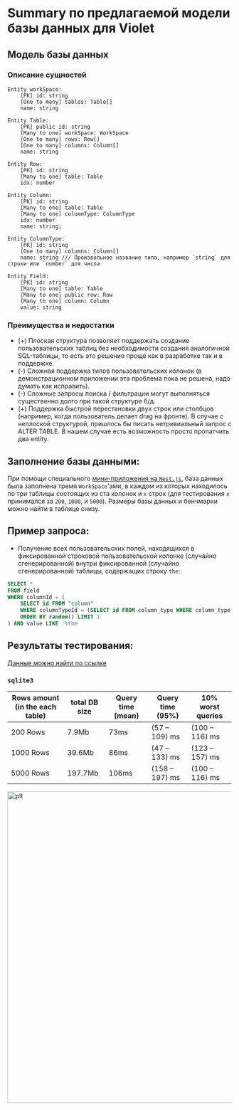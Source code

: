 # Summary по предлагаемой модели базы данных для Violet

## Модель базы данных

### Описание сущностей
```
Entity workSpace:
    [PK] id: string
    [One to many] tables: Table[]
    name: string
    
Entity Table:
    [PK] public id: string
    [Many to one] workSpace: WorkSpace
    [One to many] rows: Row[]
    [One to many] columns: Column[]
    name: string
    
Entity Row:
    [PK] id: string
    [Many to one] table: Table
    idx: number

Entity Column:
    [PK] id: string
    [Many to one] table: Table
    [Many to one] columnType: ColumnType
    idx: number
    name: string;

Entity ColumnType:
    [PK] id: string
    [One to many] columns: Column[]
    name: string /// Произвольное название типа, например `string` для строки или `number` для числа

Entity Field:
    [PK] id: string
    [Many to one] table: Table
    [Many to one] public row: Row
    [Many to one] column: Column
    value: string
```

### Преимущества и недостатки
+ (+) Плоская структура позволяет поддержать создание пользовательских таблиц без необходимости создания аналогичной SQL-таблицы, то есть это решение проще как в разработке так и в поддержке.
+ (-) Сложная поддержка типов пользовательских колонок (в демонстрационном приложении эта проблема пока не решена, надо думать как исправить).
+ (-) Сложные запросы поиска / фильтрации могут выполняться существенно долго при такой структуре б/д.
+ (+) Поддержка быстрой перестановки двух строк или столбцов (например, когда пользователь делает drag на фронте). В случае с неплоской структурой, пришлось бы писать нетривиальный запрос с ALTER TABLE. В нашем случае есть возможность просто пропатчить два entity.

## Заполнение базы данными:
При помощи специального [мини-приложения на `Nest.js`](https://github.com/Costello1329/violet-db-model-test), база данных была заполнена тремя `WorkSpace`'ами, в каждом из которых находилось по три таблицы состоящих из ста колонок и `x` строк (для тестирования `x` принимался за `200`, `1000`, и `5000`). Размеры базы данных и бенчмарки можно найти в таблице снизу.

## Пример запроса:
+ Получение всех пользовательских полей, находящихся в фиксированной строковой пользовательской колонке (случайно сгенерированной) внутри фиксированной (случайно сгенерированной) таблицы, содержащих строку `the`:
```SQL
SELECT *
FROM field
WHERE columnId = (
    SELECT id FROM "column"
    WHERE columnTypeId = (SELECT id FROM column_type WHERE column_type.name = 'string')
    ORDER BY random() LIMIT 1
) AND value LIKE '%the
```

## Результаты тестирования:
[Данные можно найти по ссылке](https://pastebin.com/vpmzfi3e)
### `sqlite3`
| Rows amount (in the each table) | total DB size | Query time (mean)  | Query time (95%) | 10% worst queries |
| ------------------------------- | ------------- | ------------------ | ---------------- | ----------------- |
| 200 Rows                        | 7.9Mb         | 73ms               | (57 – 109) ms    | (100 – 116) ms    |
| 1000 Rows                       | 39.6Mb        | 86ms               | (47 – 133) ms    | (123 – 157) ms    |
| 5000 Rows                       | 197.7Mb       | 106ms               | (158 – 197) ms    | (100 – 116) ms    |

<img width="701" alt="plt" src="https://user-images.githubusercontent.com/39624487/165746673-ed8f0dfd-6de5-4f96-82fd-06fe1e7a9ca9.png">

